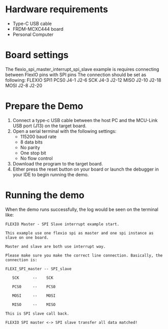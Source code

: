 Hardware requirements
=====================
- Type-C USB cable
- FRDM-MCXC444 board
- Personal Computer

Board settings
============
The flexio_spi_master_interrupt_spi_slave example is requires connecting between FlexIO pins with SPI pins
The connection should be set as following:
	FLEXIO       SPI1
PCS0    J4-1         J2-6
SCK     J4-3         J2-12
MISO    J2-10        J2-18
MOSI    J2-8         J2-20

Prepare the Demo
===============
1.  Connect a type-c USB cable between the host PC and the MCU-Link USB port (J13) on the target board.
2.  Open a serial terminal with the following settings:
    - 115200 baud rate
    - 8 data bits
    - No parity
    - One stop bit
    - No flow control
3.  Download the program to the target board.
4.  Either press the reset button on your board or launch the debugger in your IDE to begin running the demo.

Running the demo
===============
When the demo runs successfully, the log would be seen on the terminal like:

~~~~~~~~~~~~~~~~~~~~~
FLEXIO Master - SPI Slave interrupt example start.

This example use one flexio spi as master and one spi instance as slave on one board.

Master and slave are both use interrupt way.

Please make sure you make the correct line connection. Basically, the connection is:

FLEXI_SPI_master -- SPI_slave

   SCK      --    SCK

   PCS0     --    PCS0

   MOSI     --    MOSI

   MISO     --    MISO

This is SPI slave call back.

FLEXIO SPI master <-> SPI slave transfer all data matched!
~~~~~~~~~~~~~~~~~~~~~
